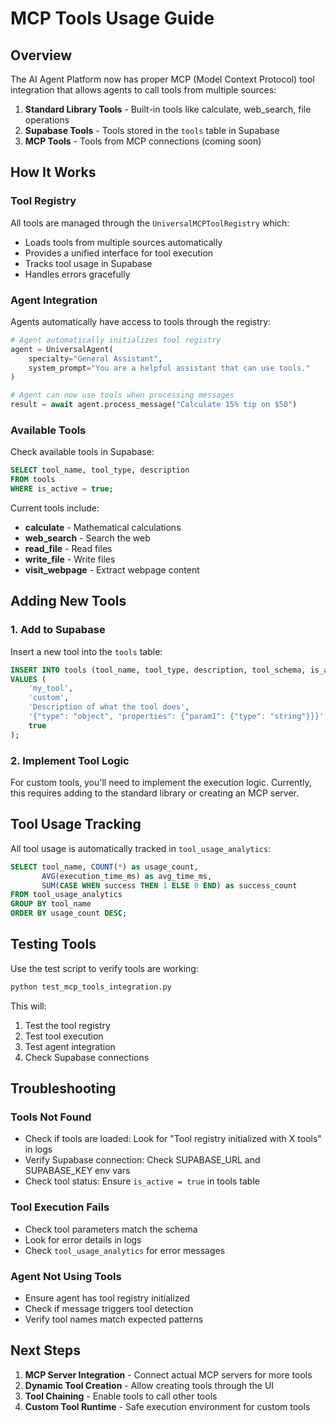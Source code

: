 # MCP Tools Usage Guide

## Overview

The AI Agent Platform now has proper MCP (Model Context Protocol) tool integration that allows agents to call tools from multiple sources:

1. **Standard Library Tools** - Built-in tools like calculate, web_search, file operations
2. **Supabase Tools** - Tools stored in the `tools` table in Supabase
3. **MCP Tools** - Tools from MCP connections (coming soon)

## How It Works

### Tool Registry

All tools are managed through the `UniversalMCPToolRegistry` which:
- Loads tools from multiple sources automatically
- Provides a unified interface for tool execution
- Tracks tool usage in Supabase
- Handles errors gracefully

### Agent Integration

Agents automatically have access to tools through the registry:

```python
# Agent automatically initializes tool registry
agent = UniversalAgent(
    specialty="General Assistant",
    system_prompt="You are a helpful assistant that can use tools."
)

# Agent can now use tools when processing messages
result = await agent.process_message("Calculate 15% tip on $50")
```

### Available Tools

Check available tools in Supabase:
```sql
SELECT tool_name, tool_type, description 
FROM tools 
WHERE is_active = true;
```

Current tools include:
- **calculate** - Mathematical calculations
- **web_search** - Search the web
- **read_file** - Read files
- **write_file** - Write files
- **visit_webpage** - Extract webpage content

## Adding New Tools

### 1. Add to Supabase

Insert a new tool into the `tools` table:

```sql
INSERT INTO tools (tool_name, tool_type, description, tool_schema, is_active)
VALUES (
    'my_tool',
    'custom',
    'Description of what the tool does',
    '{"type": "object", "properties": {"param1": {"type": "string"}}}',
    true
);
```

### 2. Implement Tool Logic

For custom tools, you'll need to implement the execution logic. Currently, this requires adding to the standard library or creating an MCP server.

## Tool Usage Tracking

All tool usage is automatically tracked in `tool_usage_analytics`:

```sql
SELECT tool_name, COUNT(*) as usage_count, 
       AVG(execution_time_ms) as avg_time_ms,
       SUM(CASE WHEN success THEN 1 ELSE 0 END) as success_count
FROM tool_usage_analytics
GROUP BY tool_name
ORDER BY usage_count DESC;
```

## Testing Tools

Use the test script to verify tools are working:

```bash
python test_mcp_tools_integration.py
```

This will:
1. Test the tool registry
2. Test tool execution
3. Test agent integration
4. Check Supabase connections

## Troubleshooting

### Tools Not Found
- Check if tools are loaded: Look for "Tool registry initialized with X tools" in logs
- Verify Supabase connection: Check SUPABASE_URL and SUPABASE_KEY env vars
- Check tool status: Ensure `is_active = true` in tools table

### Tool Execution Fails
- Check tool parameters match the schema
- Look for error details in logs
- Check `tool_usage_analytics` for error messages

### Agent Not Using Tools
- Ensure agent has tool registry initialized
- Check if message triggers tool detection
- Verify tool names match expected patterns

## Next Steps

1. **MCP Server Integration** - Connect actual MCP servers for more tools
2. **Dynamic Tool Creation** - Allow creating tools through the UI
3. **Tool Chaining** - Enable tools to call other tools
4. **Custom Tool Runtime** - Safe execution environment for custom tools 